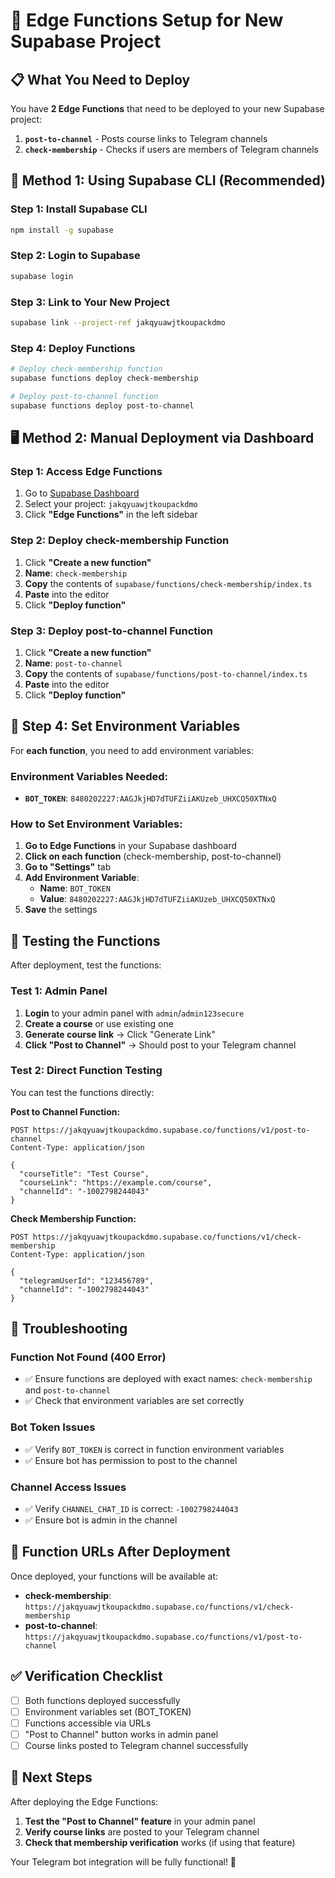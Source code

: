 # 🚀 Edge Functions Setup for New Supabase Project

## 📋 What You Need to Deploy

You have **2 Edge Functions** that need to be deployed to your new Supabase project:

1. **`post-to-channel`** - Posts course links to Telegram channels
2. **`check-membership`** - Checks if users are members of Telegram channels

## 🔧 Method 1: Using Supabase CLI (Recommended)

### Step 1: Install Supabase CLI
```bash
npm install -g supabase
```

### Step 2: Login to Supabase
```bash
supabase login
```

### Step 3: Link to Your New Project
```bash
supabase link --project-ref jakqyuawjtkoupackdmo
```

### Step 4: Deploy Functions
```bash
# Deploy check-membership function
supabase functions deploy check-membership

# Deploy post-to-channel function  
supabase functions deploy post-to-channel
```

## 🖥️ Method 2: Manual Deployment via Dashboard

### Step 1: Access Edge Functions
1. Go to [Supabase Dashboard](https://supabase.com/dashboard)
2. Select your project: `jakqyuawjtkoupackdmo`
3. Click **"Edge Functions"** in the left sidebar

### Step 2: Deploy check-membership Function
1. Click **"Create a new function"**
2. **Name**: `check-membership`
3. **Copy** the contents of `supabase/functions/check-membership/index.ts`
4. **Paste** into the editor
5. Click **"Deploy function"**

### Step 3: Deploy post-to-channel Function
1. Click **"Create a new function"**
2. **Name**: `post-to-channel`
3. **Copy** the contents of `supabase/functions/post-to-channel/index.ts`
4. **Paste** into the editor
5. Click **"Deploy function"**

## 🔐 Step 4: Set Environment Variables

For **each function**, you need to add environment variables:

### Environment Variables Needed:
- **`BOT_TOKEN`**: `8480202227:AAGJkjHD7dTUFZiiAKUzeb_UHXCQ50XTNxQ`

### How to Set Environment Variables:
1. **Go to Edge Functions** in your Supabase dashboard
2. **Click on each function** (check-membership, post-to-channel)
3. **Go to "Settings"** tab
4. **Add Environment Variable**:
   - **Name**: `BOT_TOKEN`
   - **Value**: `8480202227:AAGJkjHD7dTUFZiiAKUzeb_UHXCQ50XTNxQ`
5. **Save** the settings

## 🧪 Testing the Functions

After deployment, test the functions:

### Test 1: Admin Panel
1. **Login** to your admin panel with `admin`/`admin123secure`
2. **Create a course** or use existing one
3. **Generate course link** → Click "Generate Link"
4. **Click "Post to Channel"** → Should post to your Telegram channel

### Test 2: Direct Function Testing
You can test the functions directly:

**Post to Channel Function:**
```
POST https://jakqyuawjtkoupackdmo.supabase.co/functions/v1/post-to-channel
Content-Type: application/json

{
  "courseTitle": "Test Course",
  "courseLink": "https://example.com/course",
  "channelId": "-1002798244043"
}
```

**Check Membership Function:**
```
POST https://jakqyuawjtkoupackdmo.supabase.co/functions/v1/check-membership
Content-Type: application/json

{
  "telegramUserId": "123456789",
  "channelId": "-1002798244043"
}
```

## 🚨 Troubleshooting

### Function Not Found (400 Error)
- ✅ Ensure functions are deployed with exact names: `check-membership` and `post-to-channel`
- ✅ Check that environment variables are set correctly

### Bot Token Issues
- ✅ Verify `BOT_TOKEN` is correct in function environment variables
- ✅ Ensure bot has permission to post to the channel

### Channel Access Issues
- ✅ Verify `CHANNEL_CHAT_ID` is correct: `-1002798244043`
- ✅ Ensure bot is admin in the channel

## 📝 Function URLs After Deployment

Once deployed, your functions will be available at:

- **check-membership**: `https://jakqyuawjtkoupackdmo.supabase.co/functions/v1/check-membership`
- **post-to-channel**: `https://jakqyuawjtkoupackdmo.supabase.co/functions/v1/post-to-channel`

## ✅ Verification Checklist

- [ ] Both functions deployed successfully
- [ ] Environment variables set (BOT_TOKEN)
- [ ] Functions accessible via URLs
- [ ] "Post to Channel" button works in admin panel
- [ ] Course links posted to Telegram channel successfully

## 🎯 Next Steps

After deploying the Edge Functions:
1. **Test the "Post to Channel" feature** in your admin panel
2. **Verify course links** are posted to your Telegram channel
3. **Check that membership verification** works (if using that feature)

Your Telegram bot integration will be fully functional! 🚀

